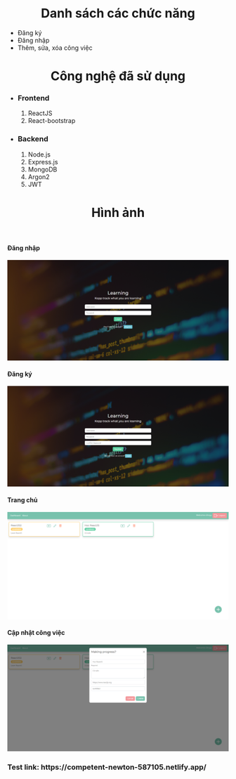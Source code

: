 <br>
<h1 style="text-align: center;">Danh sách các chức năng</h1>
<ul>
    <li>Đăng ký</li>
    <li>Đăng nhập</li>
    <li>Thêm, sửa, xóa công việc</li>
</ul>
<h1 style="text-align: center;">Công nghệ đã sử dụng</h1>
<ul>
    <li>
        <h3>Frontend</h3>
        <ol type="1">
            <li>ReactJS</li>
            <li>React-bootstrap</li>
        </ol>
    </li>
    <li>
        <h3>Backend</h3>
        <ol type="1">
            <li>Node.js</li>
            <li>Express.js</li>
            <li>MongoDB</li>
            <li>Argon2</li>
            <li>JWT</li>
        </ol>
    </li>
</ul>
<h1 style="text-align: center;">Hình ảnh</h1>
<br />
<h4 style="text-align: left;">Đăng nhập</h4>
<img src="/images/signin.png" alt="signin">
<br />
<h4 style="text-align: left;">Đăng ký</h4>
<img src="/images/signup.png" alt="signup">
<br />
<h4 style="text-align: left;">Trang chủ</h4>
<img src="/images/dashboard.png" alt="dashboard">
<br />
<h4 style="text-align: left;">Cập nhật công việc</h4>
<img src="/images/Edit.png" alt="update">
<h3>Test link: https://competent-newton-587105.netlify.app/</h3>
</body>

</html>
